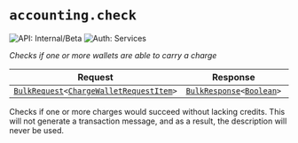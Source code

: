 # `accounting.check`

![API: Internal/Beta](https://img.shields.io/static/v1?label=API&message=Internal/Beta&color=red&style=flat-square)
![Auth: Services](https://img.shields.io/static/v1?label=Auth&message=Services&color=informational&style=flat-square)


_Checks if one or more wallets are able to carry a charge_

| Request | Response | Error |
|---------|----------|-------|
|<code><a href='/docs/reference/dk.sdu.cloud.calls.BulkRequest.md'>BulkRequest</a>&lt;<a href='#chargewalletrequestitem'>ChargeWalletRequestItem</a>&gt;</code>|<code><a href='/docs/reference/dk.sdu.cloud.calls.BulkResponse.md'>BulkResponse</a>&lt;<a href='https://kotlinlang.org/api/latest/jvm/stdlib/kotlin/-boolean/'>Boolean</a>&gt;</code>|<code><a href='/docs/reference/dk.sdu.cloud.CommonErrorMessage.md'>CommonErrorMessage</a></code>|

Checks if one or more charges would succeed without lacking credits. This will not generate a
transaction message, and as a result, the description will never be used.

